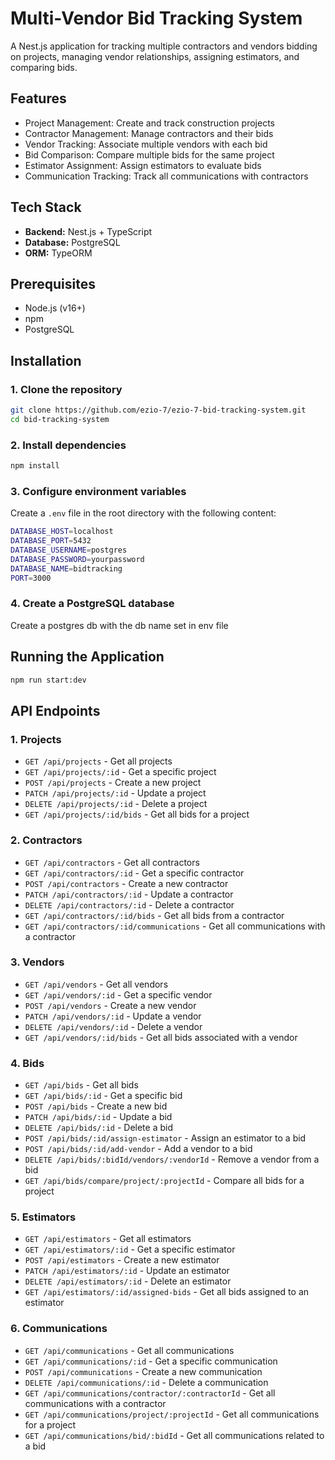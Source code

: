 # Multi-Vendor Bid Tracking System

A Nest.js application for tracking multiple contractors and vendors bidding on projects, managing vendor relationships, assigning estimators, and comparing bids.

## Features

- Project Management: Create and track construction projects
- Contractor Management: Manage contractors and their bids
- Vendor Tracking: Associate multiple vendors with each bid
- Bid Comparison: Compare multiple bids for the same project
- Estimator Assignment: Assign estimators to evaluate bids
- Communication Tracking: Track all communications with contractors

## Tech Stack

- **Backend:** Nest.js + TypeScript
- **Database:** PostgreSQL
- **ORM:** TypeORM

## Prerequisites

- Node.js (v16+)
- npm
- PostgreSQL

## Installation

### 1. Clone the repository

```bash
git clone https://github.com/ezio-7/ezio-7-bid-tracking-system.git
cd bid-tracking-system
```

### 2. Install dependencies

```bash
npm install
```

### 3. Configure environment variables

Create a `.env` file in the root directory with the following content:

```bash
DATABASE_HOST=localhost
DATABASE_PORT=5432
DATABASE_USERNAME=postgres
DATABASE_PASSWORD=yourpassword
DATABASE_NAME=bidtracking
PORT=3000
```

### 4. Create a PostgreSQL database

Create a postgres db with the db name set in env file

## Running the Application

```bash
npm run start:dev
```

## API Endpoints

### 1. Projects

- `GET /api/projects` - Get all projects
- `GET /api/projects/:id` - Get a specific project
- `POST /api/projects` - Create a new project
- `PATCH /api/projects/:id` - Update a project
- `DELETE /api/projects/:id` - Delete a project
- `GET /api/projects/:id/bids` - Get all bids for a project

### 2. Contractors

- `GET /api/contractors` - Get all contractors
- `GET /api/contractors/:id` - Get a specific contractor
- `POST /api/contractors` - Create a new contractor
- `PATCH /api/contractors/:id` - Update a contractor
- `DELETE /api/contractors/:id` - Delete a contractor
- `GET /api/contractors/:id/bids` - Get all bids from a contractor
- `GET /api/contractors/:id/communications` - Get all communications with a contractor

### 3. Vendors

- `GET /api/vendors` - Get all vendors
- `GET /api/vendors/:id` - Get a specific vendor
- `POST /api/vendors` - Create a new vendor
- `PATCH /api/vendors/:id` - Update a vendor
- `DELETE /api/vendors/:id` - Delete a vendor
- `GET /api/vendors/:id/bids` - Get all bids associated with a vendor

### 4. Bids

- `GET /api/bids` - Get all bids
- `GET /api/bids/:id` - Get a specific bid
- `POST /api/bids` - Create a new bid
- `PATCH /api/bids/:id` - Update a bid
- `DELETE /api/bids/:id` - Delete a bid
- `POST /api/bids/:id/assign-estimator` - Assign an estimator to a bid
- `POST /api/bids/:id/add-vendor` - Add a vendor to a bid
- `DELETE /api/bids/:bidId/vendors/:vendorId` - Remove a vendor from a bid
- `GET /api/bids/compare/project/:projectId` - Compare all bids for a project

### 5. Estimators

- `GET /api/estimators` - Get all estimators
- `GET /api/estimators/:id` - Get a specific estimator
- `POST /api/estimators` - Create a new estimator
- `PATCH /api/estimators/:id` - Update an estimator
- `DELETE /api/estimators/:id` - Delete an estimator
- `GET /api/estimators/:id/assigned-bids` - Get all bids assigned to an estimator

### 6. Communications

- `GET /api/communications` - Get all communications
- `GET /api/communications/:id` - Get a specific communication
- `POST /api/communications` - Create a new communication
- `DELETE /api/communications/:id` - Delete a communication
- `GET /api/communications/contractor/:contractorId` - Get all communications with a contractor
- `GET /api/communications/project/:projectId` - Get all communications for a project
- `GET /api/communications/bid/:bidId` - Get all communications related to a bid
